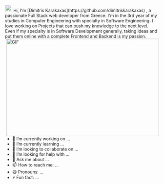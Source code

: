 <!-- <img src="https://readme-typing-svg.herokuapp.com?size=34&width=620&lines=Hi%2C+I'm+Dimitris;A+passionate+Web+Developer++" /> -->

<!-- <h2 style="margin: 0;">Hey there <img src="https://media.giphy.com/media/hvRJCLFzcasrR4ia7z/giphy.gif" width="25px" /></h2> -->

<img src="https://media.giphy.com/media/hvRJCLFzcasrR4ia7z/giphy.gif" width="23px"/>
Hi, I'm [Dimitris Karakaxas](https://github.com/dimitriskarakaxas)
, a passionate Full Stack web developer from Greece. I'm in the 3rd year of my studies in Computer Engineering with specialty in Software Engineering.
I love working on Projects that can push my knowledge to the next level. Even if my specialty is in Software Development generally, taking ideas and put them online with a complete Frontend and Backend is my passion.

<img align="right" alt="GIF" src="https://github.com/abhisheknaiidu/abhisheknaiidu/blob/master/code.gif?raw=true" width="500" height="320" />

- 🔭 I’m currently working on ...
- 🌱 I’m currently learning ...
- 👯 I’m looking to collaborate on ...
- 🤔 I’m looking for help with ...
- 💬 Ask me about ...
- 📫 How to reach me: ...
- 😄 Pronouns: ...
- ⚡ Fun fact: ...
